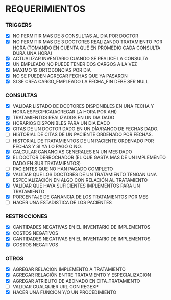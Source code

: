 # REQUERIMIENTOS

### TRIGGERS
- [x]	NO PERMITIR MAS DE 8 CONSULTAS AL DIA POR DOCTOR
- [x]	NO PERMITIR MAS DE 3 DOCTORES REALIZANDO TRATAMIENTO POR HORA (TOMANDO EN CUENTA
	QUE EN PROMEDIO CADA CONSULTA DURA UNA HORA)
- [x]	ACTUALIZAR INVENTARIO  CUANDO SE REALICE LA CONSULTA
- [x]	UN EMPLEADO NO PUEDE TENER DOS CARGOS A LA VEZ
- [x]	MAXIMO 12 ORTODONCIAS POR DIA
- [x]	NO SE PUEDEN AGREGAR FECHAS QUE YA PASARON
- [x]	SI SE CREA CARGO_EMPLEADO LA FECHA_FIN DEBE SER NULL

### CONSULTAS
- [x]	VALIDAR LISTADO DE DOCTORES DISPONIBLES EN UNA FECHA Y HORA ESPECIFICA(AGREGAR LA HORA POR AHI)
- [x]	TRATAMIENTOS REALIZADOS EN UN DIA DADO
- [x]	HORARIOS DISPONIBLES PARA UN DIA DADO
- [x] CITAS DE UN DOCTOR DADO EN UN DÍA/RANGO DE FECHAS DADO.
- [ ] HISTORIAL DE CITAS DE UN PACIENTE ORDENADO POR FECHAS.
- [ ] HISTORIAL DE TRATAMIENTOS DE UN PACIENTE ORDENADO POR FECHAS Y SI YA LO PAGÓ O NO.
- [x]	CALCULAR GANANCIAS GENERALES EN UN MES DADO
- [x]	EL DOCTOR DERROCHADOR (EL QUE GASTA MAS DE UN IMPLEMENTO DADO EN SUS TRATAMIENTOS)
- [ ]	PACIENTES QUE NO HAN PAGADO COMPLETO
- [x]	VALIDAR QUE LOS DOCTORES DE UN TRATAMIENTO TENGAN UNA ESPECIALIZACIÓN EN ALGO CON RELACIÓN AL TRATAMIENTO
- [x]	VALIDAR QUE HAYA SUFICIENTES IMPLEMENTOS PARA UN TRATAMIENTO
- [x]	PORCENTAJE DE GANANCIA DE LOS TRATAMIENTOS POR MES
- [ ]	HACER UNA ESTADISTICA DE LOS PACIENTES

### RESTRICCIONES
- [x]	CANTIDADES NEGATIVAS EN EL INVENTARIO DE IMPLEMENTOS
- [x]	COSTOS NEGATIVOS
- [x]	CANTIDADES NEGATIVAS EN EL INVENTARIO DE IMPLEMENTOS
- [x]	COSTOS NEGATIVOS

### OTROS
- [x]	AGREGAR RELACION IMPLEMENTO A TRATAMIENTO
- [x]	AGREGAR RELACIÓN ENTRE TRATAMIENTO Y ESPECIALIZACION
- [x]	AGREGAR ATRIBUTO DE ABONADO EN CITA_TRATAMIENTO
- [ ]	VALIDAR CUALQUIER URL CON REGEXP
- [x]	HACER UNA FUNCION Y/O UN PROCEDIMIENTO
